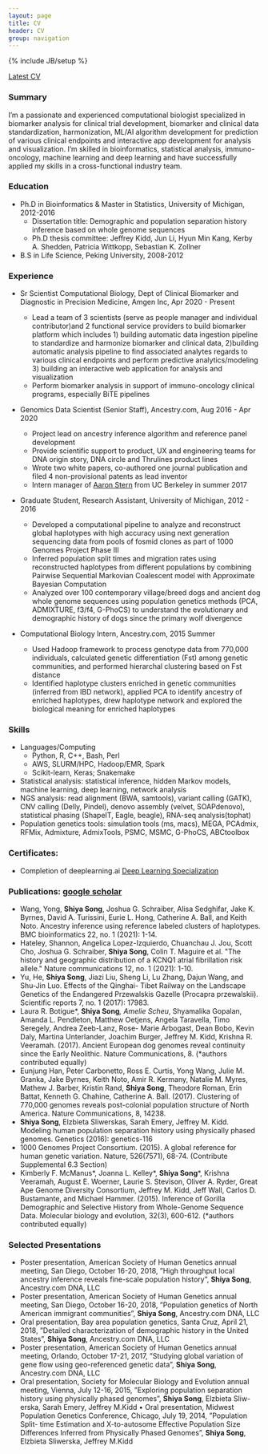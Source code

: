 ```yaml
---
layout: page
title: CV
header: CV
group: navigation
---
```

{% include JB/setup %}

[Latest CV](Shiya_Song_CV_2022.pdf)

### Summary
I’m a passionate and experienced computational biologist specialized in biomarker analysis for clinical trial development, biomarker and clinical data standardization, harmonization, ML/AI algorithm development for prediction of various clinical endpoints and interactive app development for analysis and visualization. I’m skilled in bioinformatics, statistical analysis, immuno-oncology, machine learning and deep learning and have successfully applied my skills in a cross-functional industry team.

### Education
* Ph.D in Bioinformatics & Master in Statistics, University of Michigan, 2012-2016
  * Dissertation title: Demographic and population separation history inference based on whole genome sequences
  * Ph.D thesis committee: Jeffrey Kidd, Jun Li, Hyun Min Kang, Kerby A. Shedden, Patricia Wittkopp, Sebastian K. Zollner
* B.S in Life Science, Peking University, 2008-2012

### Experience
* Sr Scientist Computational Biology, Dept of Clinical Biomarker and Diagnostic in Precision Medicine, Amgen Inc, Apr 2020 - Present
  * Lead a team of 3 scientists (serve as people manager and individual contributor)and 2 functional service providers to build biomarker platform which includes 1) building automatic data ingestion pipeline to standardize and harmonize biomarker and clinical data, 2)building automatic analysis pipeline to find associated analytes regards to various clinical endpoints and perform predictive analytics/modeling 3) building an interactive web application for analysis and visualization
  * Perform biomarker analysis in support of immuno-oncology clinical programs, especially BiTE pipelines
 
* Genomics Data Scientist (Senior Staff), Ancestry.com, Aug 2016 - Apr 2020
  * Project lead on ancestry inference algorithm and reference panel development
  * Provide scientific support to product, UX and engineering teams for DNA origin story, DNA circle and Thrulines product lines 
  * Wrote two white papers, co-authored one journal publication and filed 4 non-provisional patents as lead inventor
  * Intern manager of [Aaron Stern](https://35ajstern.github.io/) from UC Berkeley in summer 2017

* Graduate Student, Research Assistant, University of Michigan, 2012 - 2016
  * Developed a computational pipeline to analyze and reconstruct global haplotypes with high accuracy using next generation sequencing data from pools of fosmid clones as part of 1000 Genomes Project Phase III
  * Inferred population split times and migration rates using reconstructed haplotypes from different populations by combining Pairwise Sequential Markovian Coalescent model with Approximate Bayesian Computation
  * Analyzed over 100 contemporary village/breed dogs and ancient dog whole genome sequences using population genetics methods (PCA, ADMIXTURE, f3/f4, G-PhoCS) to understand the evolutionary and demographic history of dogs since the primary wolf divergence

* Computational Biology Intern, Ancestry.com, 2015 Summer
  * Used Hadoop framework to process genotype data from 770,000 individuals, calculated genetic differentiation (Fst) among genetic communities, and performed hierarchal clustering based on Fst distance
  * Identified haplotype clusters enriched in genetic communities (inferred from IBD network), applied PCA to identify ancestry of enriched haplotypes, drew haplotype network and explored the biological meaning for enriched haplotypes

### Skills
* Languages/Computing
  * Python, R, C++, Bash, Perl
  * AWS, SLURM/HPC, Hadoop/EMR, Spark
  * Scikit-learn, Keras; Snakemake
* Statistical analysis: statistical inference, hidden Markov models, machine learning, deep learning, network analysis
* NGS analysis: read alignment (BWA, samtools), variant calling (GATK), CNV calling (Delly, Pindel), denovo assembly (velvet, SOAPdenovo), statistical phasing (ShapeIT, Eagle, beagle), RNA-seq analysis(tophat)
* Population genetics tools: simulation tools (ms, macs), MEGA, PCAdmix, RFMix, Admixture, AdmixTools, PSMC, MSMC, G-PhoCS, ABCtoolbox

### Certificates:
* Completion of deeplearning.ai [Deep Learning Specialization](https://www.coursera.org/account/accomplishments/specialization/BQW5RCM2X3YJ)

### Publications: [google scholar](https://scholar.google.com/citations?hl=en&user=C5SDwxkAAAAJ&view_op=list_works&sortby=pubdate)
* Wang, Yong, <b>Shiya Song</b>, Joshua G. Schraiber, Alisa Sedghifar, Jake K. Byrnes, David A. Turissini, Eurie L. Hong, Catherine A. Ball, and Keith Noto. Ancestry inference using reference labeled clusters of haplotypes. BMC bioinformatics 22, no. 1 (2021): 1-14.
* Hateley, Shannon, Angelica Lopez-Izquierdo, Chuanchau J. Jou, Scott Cho, Joshua G. Schraiber, <b>Shiya Song</b>, Colin T. Maguire et al. "The history and geographic distribution of a KCNQ1 atrial fibrillation risk allele." Nature communications 12, no. 1 (2021): 1-10.
* Yu, He, <b>Shiya Song</b>, Jiazi Liu, Sheng Li, Lu Zhang, Dajun Wang, and Shu-Jin Luo. Effects of the Qinghai- Tibet Railway on the Landscape Genetics of the Endangered Przewalskis Gazelle (Procapra przewalskii). Scientific reports 7, no. 1 (2017): 17983.
* Laura R. Botigue*, <b>Shiya Song</b>*, Amelie Scheu*, Shyamalika Gopalan, Amanda L. Pendleton, Matthew Oetjens, Angela Taravella, Timo Seregely, Andrea Zeeb-Lanz, Rose- Marie Arbogast, Dean Bobo, Kevin Daly, Martina Unterlander, Joachim Burger, Jeffrey M. Kidd, Krishna R. Veeramah. (2017). Ancient European dog genomes reveal continuity since the Early Neolithic. Nature Communications, 8. (*authors contributed equally)
* Eunjung Han, Peter Carbonetto, Ross E. Curtis, Yong Wang, Julie M. Granka, Jake Byrnes, Keith Noto, Amir R. Kermany, Natalie M. Myres, Mathew J. Barber, Kristin Rand, <b>Shiya Song</b>, Theodore Roman, Erin Battat, Kenneth G. Chahine, Catherine A. Ball. (2017). Clustering of 770,000 genomes reveals post-colonial population structure of North America. Nature Communications, 8, 14238.
* <b>Shiya Song</b>, Elzbieta Sliwerskas, Sarah Emery, Jeffrey M. Kidd. Modeling human population separation history using physically phased genomes. Genetics (2016): genetics-116
* 1000 Genomes Project Consortium. (2015). A global reference for human genetic variation. Nature, 526(7571), 68-74. (Contribute Supplemental 6.3 Section)
* Kimberly F. McManus*, Joanna L. Kelley*, <b>Shiya Song</b>*, Krishna Veeramah, August E. Woerner, Laurie S. Stevison, Oliver A. Ryder, Great Ape Genome Diversity Consortium, Jeffrey M. Kidd, Jeff Wall, Carlos D. Bustamante, and Michael Hammer. (2015). Inference of Gorilla Demographic and Selective History from Whole-Genome Sequence Data. Molecular biology and evolution, 32(3), 600-612. (*authors contributed equally)

### Selected Presentations
* Poster presentation, American Society of Human Genetics annual meeting, San Diego, October 16-20, 2018, ”High throughput local ancestry inference reveals fine-scale population history”, <b>Shiya Song</b>, Ancestry.com DNA, LLC
* Poster presentation, American Society of Human Genetics annual meeting, San Diego, October 16-20, 2018, ”Population genetics of North American immigrant communities”, <b>Shiya Song</b>, Ancestry.com DNA, LLC
* Oral presentation, Bay area population genetics, Santa Cruz, April 21, 2018, ”Detailed characterization of demographic history in the United States”, <b>Shiya Song</b>, Ancestry.com DNA, LLC
* Poster presentation, American Society of Human Genetics annual meeting, Orlando, October 17-21, 2017, ”Studying global variation of gene flow using geo-referenced genetic data”, <b>Shiya Song</b>, Ancestry.com DNA, LLC
* Oral presentation, Society for Molecular Biology and Evolution annual meeting, Vienna, July 12-16, 2015, ”Exploring population separation history using physically phased genomes”, <b>Shiya Song</b>, Elzbieta Sliw- erska, Sarah Emery, Jeffrey M.Kidd
• Oral presentation, Midwest Population Genetics Conference, Chicago, July 19, 2014, ”Population Split- time Estimation and X-to-autosome Effective Population Size Differences Inferred from Physically Phased Genomes”, <b>Shiya Song</b>, Elzbieta Sliwerska, Jeffrey M.Kidd

